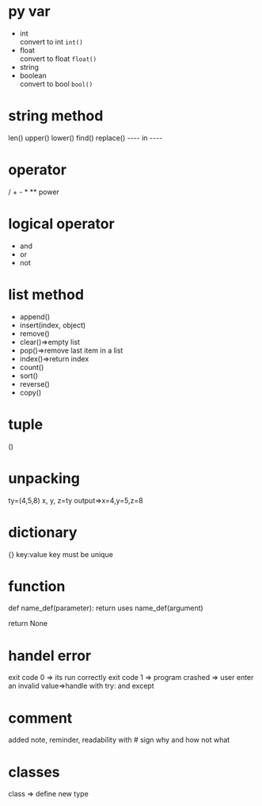 # py var
- int <br> convert to int `int()`
- float <br>convert to float `float()`
- string 
- boolean  <br>convert to bool `bool()`

# string method
len()
upper()
lower()
find()
replace()
---- in ----

# operator
/ + - *
** power

# logical operator
* and
* or
* not

# list method
- append()
- insert(index, object)
- remove()
- clear()=>empty list
- pop()=>remove last item in a list
- index()=>return index
- count()
- sort()
- reverse()
- copy()

# tuple
()
# unpacking
ty=(4,5,8)
x, y, z=ty
output=>x=4,y=5,z=8
# dictionary
{}
key:value
key must be unique
# function
def name_def(parameter): 
    return uses
name_def(argument) 

return None
# handel error
exit code 0 => its run correctly
exit code 1 => program crashed => user enter an invalid value=>handle with try: and except

# comment
added note, reminder, readability
with # sign
why and how not what
# classes
class => define new type
